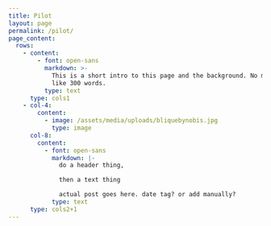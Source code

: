 ```yaml
---
title: Pilot
layout: page
permalink: /pilot/
page_content:
  rows:
    - content:
        - font: open-sans
          markdown: >-
            This is a short intro to this page and the background. No more than
            like 300 words.
          type: text
      type: cols1
    - col-4:
        content:
          - image: /assets/media/uploads/bliquebynobis.jpg
            type: image
      col-8:
        content:
          - font: open-sans
            markdown: |-
              do a header thing,

              then a text thing

              actual post goes here. date tag? or add manually?
            type: text
      type: cols2+1
---
```


